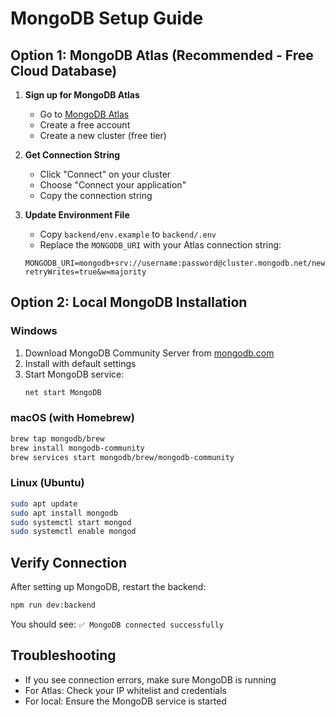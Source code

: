 # MongoDB Setup Guide

## Option 1: MongoDB Atlas (Recommended - Free Cloud Database)

1. **Sign up for MongoDB Atlas**
   - Go to [MongoDB Atlas](https://www.mongodb.com/atlas)
   - Create a free account
   - Create a new cluster (free tier)

2. **Get Connection String**
   - Click "Connect" on your cluster
   - Choose "Connect your application"
   - Copy the connection string

3. **Update Environment File**
   - Copy `backend/env.example` to `backend/.env`
   - Replace the `MONGODB_URI` with your Atlas connection string:
   ```
   MONGODB_URI=mongodb+srv://username:password@cluster.mongodb.net/newshub?retryWrites=true&w=majority
   ```

## Option 2: Local MongoDB Installation

### Windows
1. Download MongoDB Community Server from [mongodb.com](https://www.mongodb.com/try/download/community)
2. Install with default settings
3. Start MongoDB service:
   ```cmd
   net start MongoDB
   ```

### macOS (with Homebrew)
```bash
brew tap mongodb/brew
brew install mongodb-community
brew services start mongodb/brew/mongodb-community
```

### Linux (Ubuntu)
```bash
sudo apt update
sudo apt install mongodb
sudo systemctl start mongod
sudo systemctl enable mongod
```

## Verify Connection
After setting up MongoDB, restart the backend:
```bash
npm run dev:backend
```

You should see: `✅ MongoDB connected successfully`

## Troubleshooting
- If you see connection errors, make sure MongoDB is running
- For Atlas: Check your IP whitelist and credentials
- For local: Ensure the MongoDB service is started 
